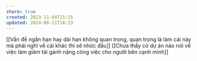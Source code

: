 ```yaml
---
share: true
created: 2023-11-04T15:15
updated: 2024-08-21T18:23
---
```

[[Vấn đề ngắn hạn hay dài hạn không quan trọng, quan trọng là làm cái này mà phải nghĩ về cái khác thì sẽ nhức đầu]] 
[[Chưa thấy có dự án nào nói về việc làm giảm tải gánh nặng công việc cho người bên cạnh mình]] 